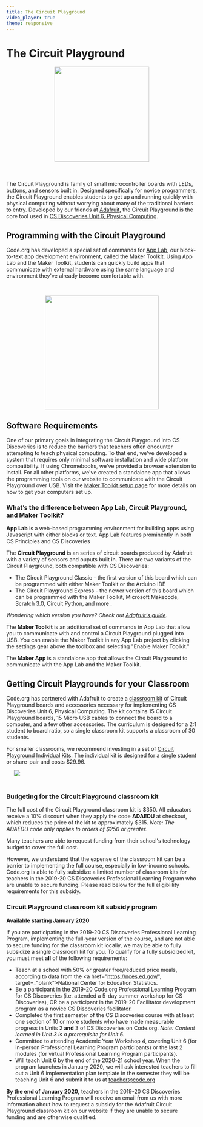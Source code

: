 ```yaml
---
title: The Circuit Playground
video_player: true
theme: responsive
---
```


# The Circuit Playground

<div class="col-33">
<center><img src="/images/animated-examples/circuitplayground.gif" style="width: 250px"></center>
</div>

<div class="col-66" style="margin-top: 50px;">

The Circuit Playground is family of small microcontroller boards with LEDs, buttons, and sensors built in. Designed specifically for novice programmers, the Circuit Playground enables students to get up and running quickly with physical computing without worrying about many of the traditional barriers to entry. Developed by our friends at <a href="//adafruit.com">Adafruit</a>, the Circuit Playground is the core tool used in <a href="//studio.code.org/s/csd6">CS Discoveries Unit 6, Physical Computing</a>.

</div>

<div style="clear:both;"></div>

<div class="col-50", style="margin-top:20px">

<h2><a name="how"></a>Programming with the Circuit Playground</h2>

Code.org has developed a special set of commands for <a href="/applab/">App Lab</a>, our block-to-text app development environment, called the Maker Toolkit. Using App Lab and the Maker Toolkit, students can quickly build apps that communicate with external hardware using the same language and environment they've already become comfortable with.

</div>

<div class="col-50">
<center><img src="/images/cp_sensors_all.png" style="width: 300px; margin-top:30px"></center>

</div>

<div style="clear:both;"></div>


## <a name="requirements"></a>Software Requirements

One of our primary goals in integrating the Circuit Playground into CS Discoveries is to reduce the barriers that teachers often encounter attempting to teach physical computing. To that end, we've developed a system that requires only minimal software installation and wide platform compatibility. If using Chromebooks, we've provided a browser extension to install. For all other platforms, we've created a standalone app that allows the programming tools on our website to communicate with the Circuit Playground over USB. Visit the [Maker Toolkit setup page](//studio.code.org/maker/setup) for more details on how to get your computers set up.

### <a name="difference"></a>What’s the difference between App Lab, Circuit Playground, and Maker Toolkit?

**App Lab** is a web-based programming environment for building apps using Javascript with either blocks or text. App Lab features prominently in both CS Principles and CS Discoveries

The **Circuit Playground** is an series of circuit boards produced by Adafruit with a variety of sensors and ouputs built in. There are two variants of the Circuit Playground, both compatible with CS Discoveries:

* The Circuit Playground Classic - the first version of this board which can be programmed with either Maker Toolkit or the Arduino IDE
* The Circuit Playground Express - the newer version of this board which can be programmed with the Maker Toolkit, Microsoft Makecode, Scratch 3.0, Circuit Python, and more .

_Wondering which version you have? Check out [Adafruit's guide](https://learn.adafruit.com/introducing-circuit-playground/classic-vs-express)._

The **Maker Toolkit** is an additional set of commands in App Lab that allow you to communicate with and control a Circuit Playground plugged into USB. You can enable the Maker Toolkit in any App Lab project by clicking the settings gear above the toolbox and selecting "Enable Maker Toolkit."

The **Maker App** is a standalone app that allows the Circuit Playground to communicate with the App Lab and the Maker Toolkit.

## <a name="classroom"></a>Getting Circuit Playgrounds for your Classroom

<div class="col-66", style="margin-top:15px">

<p>Code.org has partnered with Adafruit to create a <a href="//www.adafruit.com/product/3399", target="_blank">classroom kit</a> of Circuit Playground boards and accessories necessary for implementing CS Discoveries Unit 6, Physical Computing. The kit contains 15 Circuit Playground boards, 15 Micro USB cables to connect the board to a computer, and a few other accessories. The curriculum is designed for a 2:1 student to board ratio, so a single classroom kit supports a classroom of 30 students.</p>
 
<p>For smaller classrooms, we recommend investing in a set of <a href="https://www.adafruit.com/product/3795", target=_"blank">Circuit Playground Individual Kits</a>. The individual kit is designed for a single student or share-pair and costs $29.96.</p>

 </div>

 <div class="col-33">
 <img src="/images/cp_class_pack.jpg" style="max-width: 90%; margin: 0 0 20px 20px;">
 </div>


### Budgeting for the Circuit Playground classroom kit

The full cost of the Circuit Playground classroom kit is $350. All educators receive a 10% discount when they apply the code **ADAEDU** at checkout, which reduces the price of the kit to approximately $315. *Note: The ADAEDU code only applies to orders of $250 or greater.* 

Many teachers are able to request funding from their school's technology budget to cover the full cost. 

However, we understand that the expense of the classroom kit can be a barrier to implementing the full course, especially in low-income schools. Code.org is able to fully subsidize a limited number of classroom kits for teachers in the 2019-20 CS Discoveries Professional Learning Program who are unable to secure funding. Please read below for the full eligiblility requirements for this subsidy.

### <a name="subsidy"></a> Circuit Playground classroom kit subsidy program

**Available starting January 2020**

If you are participating in the 2019-20 CS Discoveries Professional Learning Program, implementing the full-year version of the course, and are not able to secure funding for the classroom kit locally, we may be able to fully subsidize a single classroom kit for you. To qualify for a fully subsidized kit, you must meet **all** of the following requirements:

- Teach at a school with 50% or greater free/reduced price meals, according to data from the <a href="https://nces.ed.gov/", target=_"blank">National Center for Education Statistics</a>.
- Be a participant in the 2019-20 Code.org Professional Learning Program for CS Discoveries (i.e. attended a 5-day summer workshop for CS Discoveries), OR be a participant in the 2019-20 Facilitator development program as a novice CS Discoveries facilitator.
- Completed the first semester of the CS Discoveries course with at least one section of 10 or more students who have made measurable progress in Units 2 **and** 3 of CS Discoveries on Code.org. *Note: Content learned in Unit 3 is a prerequisite for Unit 6.*
- Committed to attending Academic Year Workshop 4, covering Unit 6 (for in-person Professional Learning Program participants) or the last 2 modules (for virtual Professional Learning Program participants).
- Will teach Unit 6 by the end of the 2020-21 school year. When the program launches in January 2020, we will ask interested teachers to fill out a Unit 6 implementation plan template in the semester they will be teaching Unit 6 and submit it to us at <a href="mailto:teacher@code.org">teacher@code.org</a>

**By the end of January 2020,** teachers in the 2019-20 CS Discoveries Professional Learning Program will receive an email from us with more information about how to request a subsidy for the Adafruit Circuit Playground classroom kit on our website if they are unable to secure funding and are otherwise qualified.


<!--
### <a name="subsidy"></a> For teachers in Code.org's 2018-19 CS Discoveries Professional Learning Program
For teachers participating in the 2018-19 CS Discoveries Professional Learning Program and implementing the full-year version of the course, we're happy to announce that we
will be subsidizing the cost of a single classroom kit for each teacher.

To receive a fully subsidized circuit playground, teachers must meet **all** of the following requirements:

* Be a "qualified teacher" in the 2018-19 Code.org Professional Learning Program for CS Discoveries. Qualified teachers must have either: attended a 5-day summer workshop for CS Discoveries in 2018 as a participant, OR are participating in the 2018-19 Facilitator Development Program as a new CS Discoveries facilitator.
* Completed the first semester of the CS Discoveries curriculum with students. Qualified teachers must have at least one section of CS Discoveries on Code.org with at least 10 students who have made measurable progress in Units 2 **and** 3. (Note: content learned in Unit 3 is a prerequisite for Unit 6)
* Will teach Unit 6 by the end of the 2019-20 school year.

If you meet **all** of the eligibility requirements, you will qualify for a subsidy based on the free and reduced price meal rates at your school (based on data from the <a href="https://nces.ed.gov/", target="_blank">National Center for Education Statistics</a>):

* **For teachers in schools with 40% or greater free/reduced price meals,** the classroom kit will be 100% subsidized, resulting in no cost to the teacher/school, including shipping.
* **For teachers at schools with less than 40% free/reduced price meals,** the classroom kit will not be subsidized. Teachers will be expected to pay for the full cost of the kit (approx. $350), though this price will be reduced by a 10% discount for educators to an approximate total of $315. To get the educator discount, teachers must apply the code ADAEDU at checkout.

If a teacher has a smaller class size and does not qualify for or need a full 15 board kit (which supports 30 students), they may purchase a <a href="https://www.adafruit.com/product/3795", target=_"blank">Code.org Circuit Playground Individual Kit</a>. The Individual Kit is designed for a single student or share-pair and costs $29.95.

**By the end of January 2019,** teachers will receive an email from us with more information about how to request a subsidy for the Adafruit Circuit Playground classroom kit on our website. In the meantime, qualified teachers should make sure they're on track in the 2018-19 school year to complete the first semester of CS Discoveries (Units 1-3) with their students.
-->


